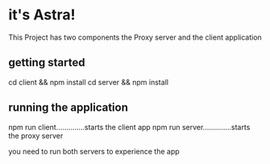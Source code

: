 # it's Astra!

This Project has two components the Proxy server and the client application

## getting started

cd client && npm install
cd server && npm install

## running the application

npm run client..............starts the client app
npm run server..............starts the proxy server

you need to run both servers to experience the app

